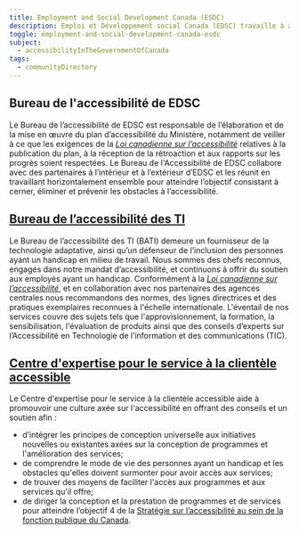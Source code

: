 ```yaml
---
title: Employment and Social Development Canada (ESDC)
description: Emploi et Développement social Canada (EDSC) travaille à améliorer le niveau de vie et la qualité de vie de tous les Canadiens en faisant la promotion d'une main-d'œuvre mobile et hautement spécialisée ainsi que d'un marché du travail efficace et favorable à l'inclusion. EDSC compte plusieurs équipes travaillant dans le domaine de l'accessibilité numérique dans le but de créer un environnement sans obstacle pour les Canadiens et les employés !
toggle: employment-and-social-development-canada-esdc
subject:
  - accessibilityInTheGovernmentOfCanada
tags:
  - communityDirectory
---
```


<div class="row wb-eqht">
<div class="col-md-6">
<h2 class="h3">Bureau de l'accessibilité de EDSC</a></h2>

Le Bureau de l’accessibilité de EDSC est responsable de l’élaboration et de la mise en œuvre du plan d’accessibilité du Ministère, notamment de veiller à ce que les exigences de la [_Loi canadienne sur l’accessibilité_](https://www.canada.ca/fr/emploi-developpement-social/programmes/canada-accessible.html) relatives à la publication du plan, à la réception de la rétroaction et aux rapports sur les progrès soient respectées. Le Bureau de l'Accessibilité de EDSC collabore avec des partenaires à l’intérieur et à l’extérieur d’EDSC et les réunit en travaillant horizontalement ensemble pour atteindre l’objectif consistant à cerner, éliminer et prévenir les obstacles à l’accessibilité.

</div>
<div class="col-md-6">
<h2 class="h3"><a href="https://bati-itao.github.io/index-fr.html">Bureau de l&rsquo;accessibilité des TI</a></h2>

Le Bureau de l’accessibilité des TI (BATI) demeure un fournisseur de la technologie adaptative, ainsi qu’un défenseur de l’inclusion des personnes ayant un handicap en milieu de travail. Nous sommes des chefs reconnus, engagés dans notre mandat d’accessibilité, et continuons à offrir du soutien aux employés ayant un handicap. Conformément à la [_Loi canadienne sur l’accessibilité_](https://www.canada.ca/fr/emploi-developpement-social/programmes/canada-accessible.html), et en collaboration avec nos partenaires des agences centrales nous recommandons des normes, des lignes directrices et des pratiques exemplaires reconnues à l'échelle internationale. L'éventail de nos services couvre des sujets tels que l'approvisionnement, la formation, la sensibilisation, l'évaluation de produits ainsi que des conseils d’experts sur l’Accessibilité en Technologie de l’information et des communications (TIC).

</div>
<div class="col-md-6">
<h2 class="h3"><a href="https://ceacs-cesca.github.io/index-fr.html">Centre d'expertise pour le service à la clientèle accessible</a></h2>

Le Centre d'expertise pour le service à la clientèle accessible aide à promouvoir une culture axée sur l'accessibilité en offrant des conseils et un soutien afin :

- d’intégrer les principes de conception universelle aux initiatives nouvelles ou existantes axées sur la conception de programmes et l'amélioration des services;
- de comprendre le mode de vie des personnes ayant un handicap et les obstacles qu'elles doivent surmonter pour avoir accès aux services;
- de trouver des moyens de faciliter l'accès aux programmes et aux services qu'il offre;
- de diriger la conception et la prestation de programmes et de services pour atteindre l’objectif 4 de la [Stratégie sur l’accessibilité au sein de la fonction publique du Canada](https://www.canada.ca/fr/gouvernement/fonctionpublique/mieux-etre-inclusion-diversite-fonction-publique/diversite-equite-matiere-emploi/accessibilite-fonction-publique/strategie-accessibilite-fonction-publique-tdm.html).

</div>
</div>

